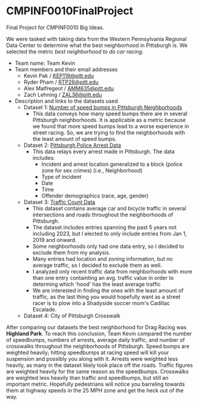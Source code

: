 # CMPINF0010FinalProject
Final Project for CMPINF0010 Big Ideas.

We were tasked with taking data from the Western Pennsylvania Regional Data Center to determine what the best neighborhood in Pittsburgh is. We selected the metric *best neighborhood to do car racing.*


- Team name: Team Kevin
- Team members and their email addresses
  - Kevin Pak / KEP119@pitt.edu
  - Ryder Pham / RTP26@pitt.edu
  - Alex Malfregeot / AMM635@pitt.edu
  - Zach Lehning / ZAL36@pitt.edu
- Description and links to the datasets used
  - Dataset 1: [Number of speed bumps in Pittsburgh Neighborhoods](https://data.wprdc.org/dataset/city-of-pittsburgh-speed-humps)
    - This data conveys how many speed bumps there are in several Pittsburgh neighborhoods. It is applicable as a metric because we found that more speed bumps lead to a worse experience in street racing. So, we are trying to find the neighborhoods with the least amount of speed bumps.
  - Dataset 2: [Pittsburgh Police Arrest Data](https://data.wprdc.org/dataset/d809c36f-28fe-40e6-a33e-796f15c66a69/resource/e554650d-f48f-49b2-88f3-e19878a1c245/download/arrest-data-dictionary.xlsx)
    - This data relays every arrest made in Pittsburgh. The data includes:
      - Incident and arrest location generalized to a block (police zone for sex crimes) (i.e., Neighborhood)
      - Type of incident
      - Date
      - Time
      - Offender demographics (race, age, gender)
  - Dataset 3: [Traffic Count Data](https://data.wprdc.org/datastore/dump/6dfd4f8f-cbf5-4917-a5eb-fd07f4403167)
      - This dataset contains average car and bicycle traffic in several intersections and roads throughout the neighborhoods of Pittsburgh.
      - The dataset includes entries spanning the past 5 years not including 2023, but I elected to only include entries from Jan 1, 2019 and onward.
      - Some neighborhoods only had one data entry, so I decided to exclude them from my analysis.
      - Many entries had location and zoning information, but no average traffic, so I decided to exclude them as well.
      - I analyzed only recent traffic data from neighborhoods with more than one entry containting an avg. traffic value in order to determing which 'hood' has the least average traffic
      - We are interested in finding the ones with the least amount of traffic, as the last thing you would hopefully want as a street racer is to plow into a Shadyside soccer mom's Cadillac Escalade.
  - Dataset 4: City of Pittsburgh Crosswalk

After comparing our datasets the best neighborhood for Drag Racing was **Highland Park**. To reach this conclusion, Team Kevin compared the number of speedbumps, numbers of arrests, average daily traffic, and number of crosswalks throughout the neighborhoods of Pittsburgh. Speed bumps are weighted heavily; hitting speedbumps at racing speed will kill your suspension and possibly you along with it. Arrests were weighted less heavily, as many in the dataset likely took place off the roads. Traffic figures are weighted heavily for the same reason as the speedbumps. Crosswalks are weighted less heavily than traffic and speedbumps, but still an important metric. Hopefully pedestrians will notice you barreling towards them at highway speeds in the 25 MPH zone and get the heck out of the way. 
